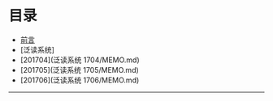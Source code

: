 # 目录
- [前言](01.md)
- [泛读系统]
- [201704](泛读系统 1704/MEMO.md)
- [201705](泛读系统 1705/MEMO.md)
- [201706](泛读系统 1706/MEMO.md)
***

